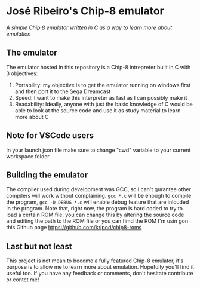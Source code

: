 # José Ribeiro's Chip-8 emulator
*A simple Chip 8 emulator written in C as a way to learn more about emulation*
## The emulator
The emulator hosted in this repository is a Chip-8 intrepreter built in C with 3 objectives:
1. Portability: my objective is to get the emulator running on windows first and then port it to the Sega Dreamcast
2. Speed: I want to make this interpreter as fast as I can possibly make it
3. Readability: Ideally, anyone with just the basic knowledge of C would be able to look at the source code and use it as study material to learn more about C
## Note for VSCode users
In your launch.json file make sure to change "cwd" variable to your current workspace folder

## Building the emulator 
The compiler used during development was GCC, so I can't gurantee other compilers will work without complaining.
`gcc *.c` will be enough to compile the program, `gcc -D DEBUG *.c` will enable debug feature that are inlcuded in the program. Note that, right  now, the program is hard coded to try to load a certain ROM file, you can change this by altering the source code and editing the path to the ROM file or you can fimd the ROM I'm usin gon this Github page https://github.com/kripod/chip8-roms 

## Last but not least
This project is not mean to become a fully featured Chip-8 emulator, it's purpose is to allow me to learn more about emulation. Hopefully you'll find it useful too. If you have any feedback or comments, don't hesitate contribute or contct me! 